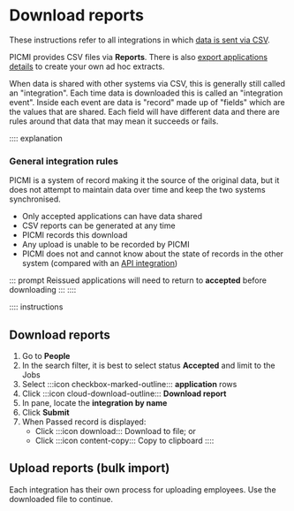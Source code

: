 # Download reports

These instructions refer to all integrations in which [data is sent via CSV](integrations.md#available-integrations).

PICMI provides CSV files via **Reports**. There is also [export applications details](../article/export) to create your own ad hoc extracts.

When data is shared with other systems via CSV, this is generally still called an "integration". Each time data is downloaded this is called an "integration
event". Inside each event are data is "record" made up of "fields" which are the values that are shared. Each field will
have different data and there are rules around that data that may mean it succeeds or fails.

:::: explanation
### General integration rules

PICMI is a system of record making it the source of the original data, but it does not attempt to maintain data over
time and keep the two systems synchronised.

* Only accepted applications can have data shared
* CSV reports can be generated at any time
* PICMI records this download
* Any upload is unable to be recorded by PICMI
* PICMI does not and cannot know about the state of records in the other system (compared with
  an [API integration](integration-events.md#general-integration-rules))

::: prompt
Reissued applications will need to return to **accepted** before downloading
:::
::::


:::: instructions
## Download reports

1. Go to **People**
2. In the search filter, it is best to select status **Accepted** and limit to the Jobs
3. Select :::icon checkbox-marked-outline::: **application** rows 
4. Click :::icon cloud-download-outline::: **Download report**
5. In pane, locate the **integration by name**
6. Click **Submit**
7. When Passed record is displayed:
   * Click :::icon download::: Download to file; or
   * Click :::icon content-copy::: Copy to clipboard
::::

## Upload reports (bulk import)

Each integration has their own process for uploading employees. Use the downloaded file to continue.
